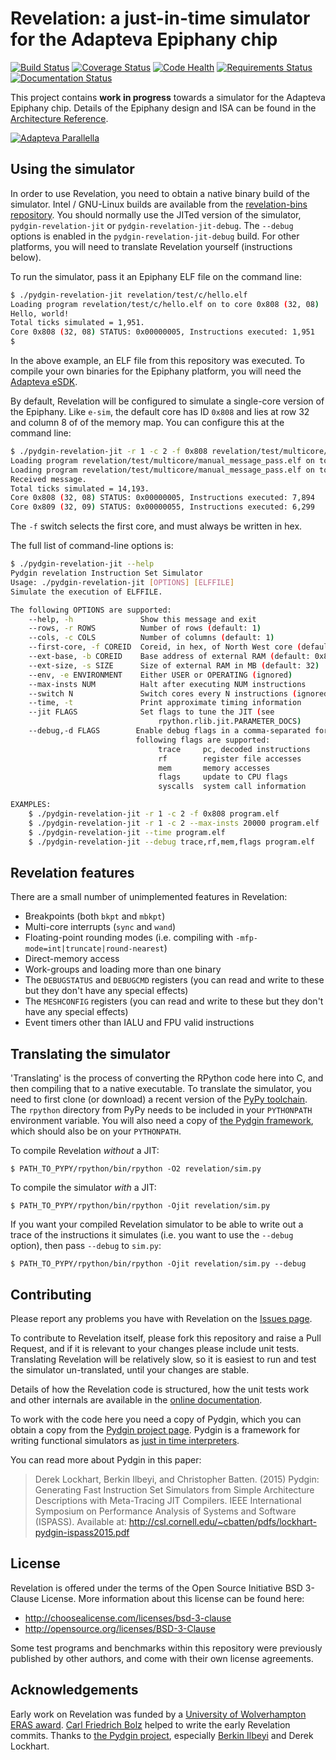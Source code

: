 # Revelation: a just-in-time simulator for the Adapteva Epiphany chip

[![Build Status](https://travis-ci.org/futurecore/revelation.svg?branch=master)](https://travis-ci.org/futurecore/revelation)
[![Coverage Status](https://coveralls.io/repos/futurecore/revelation/badge.svg?branch=master&service=github)](https://coveralls.io/github/futurecore/revelation?branch=master)
[![Code Health](https://landscape.io/github/futurecore/revelation/master/landscape.svg?style=flat)](https://landscape.io/github/futurecore/revelation/master)
[![Requirements Status](https://requires.io/github/futurecore/revelation/requirements.svg?branch=master)](https://requires.io/github/futurecore/revelation/requirements/?branch=master)
[![Documentation Status](https://readthedocs.org/projects/revelation/badge/?version=latest)](https://readthedocs.org/projects/revelation/?badge=latest)


This project contains **work in progress** towards a simulator for the Adapteva Epiphany chip.
Details of the Epiphany design and ISA can be found in the [Architecture Reference](http://adapteva.com/docs/epiphany_arch_ref.pdf).

[![Adapteva Parallella](https://www.parallella.org/wp-content/uploads/2014/11/parallella-board-22-609x400.jpg)](https://www.parallella.org/wp-content/uploads/2014/11/parallella-board-22-609x400.jpg)


## Using the simulator

In order to use Revelation, you need to obtain a native binary build of the simulator.
Intel / GNU-Linux builds are available from the [revelation-bins repository](https://github.com/futurecore/revelation-bins).
You should normally use the JITed version of the simulator, `pydgin-revelation-jit` or `pydgin-revelation-jit-debug`.
The `--debug` options is enabled in the `pydgin-revelation-jit-debug` build.
For other platforms, you will need to translate Revelation yourself (instructions below).

To run the simulator, pass it an Epiphany ELF file on the command line:

```bash
$ ./pydgin-revelation-jit revelation/test/c/hello.elf
Loading program revelation/test/c/hello.elf on to core 0x808 (32, 08)
Hello, world!
Total ticks simulated = 1,951.
Core 0x808 (32, 08) STATUS: 0x00000005, Instructions executed: 1,951
$
```

In the above example, an ELF file from this repository was executed.
To compile your own binaries for the Epiphany platform, you will need the [Adapteva eSDK](https://github.com/adapteva/epiphany-sdk).

By default, Revelation will be configured to simulate a single-core version of the Epiphany.
Like `e-sim`, the default core has ID `0x808` and lies at row 32 and column 8 of of the memory map.
You can configure this at the command line:

```bash
$ ./pydgin-revelation-jit -r 1 -c 2 -f 0x808 revelation/test/multicore/manual_message_pass.elf
Loading program revelation/test/multicore/manual_message_pass.elf on to core 0x808 (32, 08)
Loading program revelation/test/multicore/manual_message_pass.elf on to core 0x809 (32, 09)
Received message.
Total ticks simulated = 14,193.
Core 0x808 (32, 08) STATUS: 0x00000005, Instructions executed: 7,894
Core 0x809 (32, 09) STATUS: 0x00000055, Instructions executed: 6,299
```

The `-f` switch selects the first core, and must always be written in hex.

The full list of command-line options is:

```bash
$ ./pydgin-revelation-jit --help
Pydgin revelation Instruction Set Simulator
Usage: ./pydgin-revelation-jit [OPTIONS] [ELFFILE]
Simulate the execution of ELFFILE.

The following OPTIONS are supported:
    --help, -h               Show this message and exit
    --rows, -r ROWS          Number of rows (default: 1)
    --cols, -c COLS          Number of columns (default: 1)
    --first-core, -f COREID  Coreid, in hex, of North West core (default: 0x808)
    --ext-base, -b COREID    Base address of external RAM (default: 0x8e000000)
    --ext-size, -s SIZE      Size of external RAM in MB (default: 32)
    --env, -e ENVIRONMENT    Either USER or OPERATING (ignored)
    --max-insts NUM          Halt after executing NUM instructions
    --switch N               Switch cores every N instructions (ignored)
    --time, -t               Print approximate timing information
    --jit FLAGS              Set flags to tune the JIT (see
                                 rpython.rlib.jit.PARAMETER_DOCS)
    --debug,-d FLAGS        Enable debug flags in a comma-separated form. The
                            following flags are supported:
                                 trace     pc, decoded instructions
                                 rf        register file accesses
                                 mem       memory accesses
                                 flags     update to CPU flags
                                 syscalls  system call information

EXAMPLES:
    $ ./pydgin-revelation-jit -r 1 -c 2 -f 0x808 program.elf
    $ ./pydgin-revelation-jit -r 1 -c 2 --max-insts 20000 program.elf
    $ ./pydgin-revelation-jit --time program.elf
    $ ./pydgin-revelation-jit --debug trace,rf,mem,flags program.elf
```


## Revelation features

There are a small number of unimplemented features in Revelation:

  * Breakpoints (both `bkpt` and `mbkpt`)
  * Multi-core interrupts (`sync` and `wand`)
  * Floating-point rounding modes (i.e. compiling with `-mfp-mode=int|truncate|round-nearest`)
  * Direct-memory access
  * Work-groups and loading more than one binary
  * The `DEBUGSTATUS` and `DEBUGCMD` registers (you can read and write to these but they don't have any special effects)
  * The `MESHCONFIG` registers (you can read and write to these but they don't have any special effects)
  * Event timers other than IALU and FPU valid instructions


## Translating the simulator

'Translating' is the process of converting the RPython code here into C, and then compiling that to a native executable.
To translate the simulator, you need to first clone (or download) a recent version of the [PyPy toolchain](https://bitbucket.org/pypy/pypy).
The `rpython` directory from PyPy needs to be included in your `PYTHONPATH` environment variable.
You will also need a copy of [the Pydgin framework](https://github.com/cornell-brg/pydgin), which should also be on your `PYTHONPATH`.

To compile Revelation *without* a JIT:

    $ PATH_TO_PYPY/rpython/bin/rpython -O2 revelation/sim.py

To compile the simulator *with* a JIT:

    $ PATH_TO_PYPY/rpython/bin/rpython -Ojit revelation/sim.py

If you want your compiled Revelation simulator to be able to write out a trace of the instructions it simulates (i.e. you want to use the `--debug` option), then pass `--debug` to `sim.py`:

    $ PATH_TO_PYPY/rpython/bin/rpython -Ojit revelation/sim.py --debug


## Contributing

Please report any problems you have with Revelation on the [Issues page](https://github.com/futurecore/revelation/issues).

To contribute to Revelation itself, please fork this repository and raise a Pull Request, and if it is relevant to your changes please include unit tests.
Translating Revelation will be relatively slow, so it is easiest to run and test the simulator un-translated, until your changes are stable.

Details of how the Revelation code is structured, how the unit tests work and other internals are available in the [online documentation](https://readthedocs.org/projects/revelation/latest/contributing.html).

To work with the code here you need a copy of Pydgin, which you can obtain a copy from the [Pydgin project page](https://github.com/cornell-brg/pydgin).
Pydgin is a framework for writing functional simulators as [just in time interpreters](https://en.wikipedia.org/wiki/Just-in-time_compilation).

You can read more about Pydgin in this paper:

> Derek Lockhart, Berkin Ilbeyi, and Christopher Batten. (2015) Pydgin: Generating Fast Instruction Set Simulators from Simple Architecture Descriptions with Meta-Tracing JIT Compilers. IEEE International Symposium on Performance Analysis of Systems and Software (ISPASS). Available at: http://csl.cornell.edu/~cbatten/pdfs/lockhart-pydgin-ispass2015.pdf


## License

Revelation is offered under the terms of the Open Source Initiative BSD 3-Clause License.
More information about this license can be found here:

  * http://choosealicense.com/licenses/bsd-3-clause
  * http://opensource.org/licenses/BSD-3-Clause

Some test programs and benchmarks within this repository were previously published by other authors, and come with their own license agreements.


## Acknowledgements

Early work on Revelation was funded by a [University of Wolverhampton ERAS award](https://www.wlv.ac.uk/research/training-and-mentoring/early-researcher-award-scheme-eras/).
[Carl Friedrich Bolz](http://cfbolz.de/) helped to write the early Revelation commits.
Thanks to [the Pydgin project](https://github.com/cornell-brg/pydgin), especially [Berkin Ilbeyi](http://www.csl.cornell.edu/~berkin/) and Derek Lockhart.

